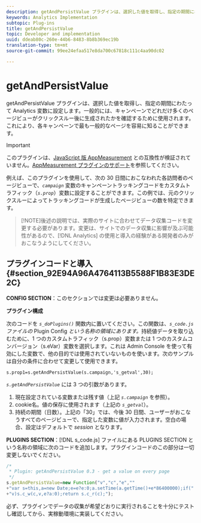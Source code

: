 ```yaml
---
description: getAndPersistValue プラグインは、選択した値を取得し、指定の期間にわたって Analytics 変数に設定します。一般的には、キャンペーンでどれだけ多くのページビューがクリックスルー後に生成されたかを確認するために使用されます。これにより、各キャンペーンで最も一般的なページを容易に知ることができます。
keywords: Analytics Implementation
subtopic: Plug-ins
title: getAndPersistValue
topic: Developer and implementation
uuid: ddeab80c-260e-44b6-8483-8b8b369ec19b
translation-type: tm+mt
source-git-commit: 99ee24efaa517e8da700c67818c111c4aa90dc02

---
```



# getAndPersistValue

getAndPersistValue プラグインは、選択した値を取得し、指定の期間にわたって Analytics 変数に設定します。一般的には、キャンペーンでどれだけ多くのページビューがクリックスルー後に生成されたかを確認するために使用されます。これにより、各キャンペーンで最も一般的なページを容易に知ることができます。

>[!IMPORTANT]
>
>このプラグインは、[JavaScript 版 AppMeasurement](/help/implement/js-implementation/c-appmeasurement-js/appmeasure-mjs.md) との互換性が検証されていません。[AppMeasurement プラグインのサポート](/help/implement/js-implementation/c-appmeasurement-js/plugins-support.md)を参照してください。

例えば、このプラグインを使用して、次の 30 日間におこなわれた各訪問者のページビューで、*`campaign`* 変数のキャンペーントラッキングコードをカスタムトラフィック（*`s.prop`*）変数に設定することができます。この例では、元のクリックスルーによってトラッキングコードが生成したページビューの数を特定できます。

> [!NOTE]後述の説明では、実際のサイトに合わせてデータ収集コードを変更する必要があります。変更は、サイトでのデータ収集に影響が及ぶ可能性があるので、[!DNL Analytics] の使用と導入の経験がある開発者のみがおこなうようにしてください。

## プラグインコードと導入 {#section_92E94A96A4764113B5588F1B83E3DE2C}

**CONFIG SECTION**：このセクションでは変更は必要ありません。

**プラグイン構成**

次のコードを *`s_doPlugins()`* 関数内に置いてください。この関数は、*`s_code.js`ファイルの* Plugin Config *という名称の領域にあります。*&#x200B;持続値データを取り込むために、1 つのカスタムトラフィック（s.prop）変数または 1 つのカスタムコンバージョン（s.eVar）変数を選択します。これは Admin Console を使って有効にした変数で、他の目的では使用されていないものを使います。次のサンプルは自分の条件に合わせて変更して使用できます。

`s.prop1=s.getAndPersistValue(s.campaign,'s_getval',30);`

*`s.getAndPersistValue`* には 3 つの引数があります。

1. 現在設定されている変数または残す値（上記 *`s.campaign`* を参照）。
1. cookie名。値の保存に使用されます（上記の *`s_getval`*）。
1. 持続の期間（日数）。上記の「30」では、今後 30 日間、ユーザーがおこなうすべてのページビューで、指定した変数に値が入力されます。空白の場合、設定はデフォルトで *session* となります。

**PLUGINS SECTION**：[!DNL s_code.js] ファイルにある PLUGINS SECTION という名称の領域に次のコードを追加します。プラグインコードのこの部分は一切変更しないでください。

```js
/* 
 * Plugin: getAndPersistValue 0.3 - get a value on every page 
 */ 
s.getAndPersistValue=new Function("v","c","e","" 
+"var s=this,a=new Date;e=e?e:0;a.setTime(a.getTime()+e*86400000);if(" 
+"v)s.c_w(c,v,e?a:0);return s.c_r(c);");
```

必ず、プラグインでデータの収集が希望どおりに実行されることを十分にテストし確認してから、実稼動環境に実装してください。
